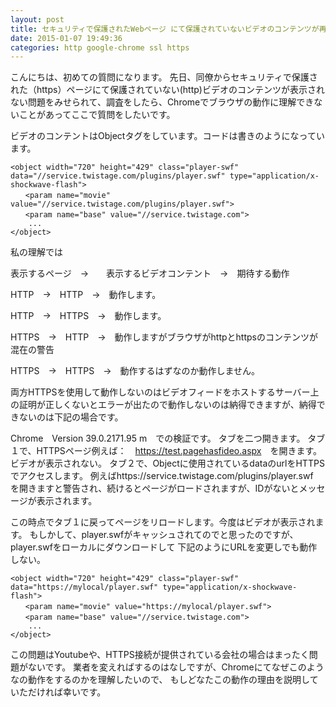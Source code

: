 ```yaml
---
layout: post
title: セキュリティで保護されたWebページ にて保護されていないビデオのコンテンツが再生されない
date: 2015-01-07 19:49:36
categories: http google-chrome ssl https
---
```

<p>こんにちは、初めての質問になります。
先日、同僚からセキュリティで保護された（https）ページにて保護されていない(http)ビデオのコンテンツが表示されない問題をみせられて、調査をしたら、Chromeでブラウザの動作に理解できないことがあってここで質問をしたいです。</p>

<p>ビデオのコンテントはObjectタグをしています。コードは書きのようになっています。</p>

<pre><code>&lt;object width="720" height="429" class="player-swf" data="//service.twistage.com/plugins/player.swf" type="application/x-shockwave-flash"&gt;
　　&lt;param name="movie" value="//service.twistage.com/plugins/player.swf"&gt;
　　&lt;param name="base" value="//service.twistage.com"&gt;
    ...
&lt;/object&gt;
</code></pre>

<p>私の理解では</p>

<p>表示するページ　→　　表示するビデオコンテント　→　期待する動作</p>

<p>HTTP　→　HTTP　→　動作します。</p>

<p>HTTP　→　HTTPS　→　動作します。</p>

<p>HTTPS　→　HTTP　→　動作しますがブラウザがhttpとhttpsのコンテンツが混在の警告</p>

<p>HTTPS　→　HTTPS　→　動作するはずなのか動作しません。</p>

<p>両方HTTPSを使用して動作しないのはビデオフィードをホストするサーバー上の証明が正しくないとエラーが出たので動作しないのは納得できますが、納得できないのは下記の場合です。</p>

<p>Chrome　Version 39.0.2171.95 m　での検証です。
タブを二つ開きます。
タブ１で、HTTPSページ例えば：　<a href="https://test.pagehasfideo.aspx" rel="nofollow">https://test.pagehasfideo.aspx</a>　を開きます。ビデオが表示されない。
タブ２で、Objectに使用されているdataのurlをHTTPSでアクセスします。
例えばhttps://service.twistage.com/plugins/player.swf　を開きますと警告され、続けるとページがロードされますが、IDがないとメッセージが表示されます。</p>

<p>この時点でタブ１に戻ってページをリロードします。今度はビデオが表示されます。
もしかして、player.swfがキャッシュされてのでと思ったのですが、player.swfをローカルにダウンロードして
下記のようにURLを変更しでも動作しない。</p>

<pre><code>&lt;object width="720" height="429" class="player-swf" data="https://mylocal/player.swf" type="application/x-shockwave-flash"&gt;
　　&lt;param name="movie" value="https://mylocal/player.swf"&gt;
　　&lt;param name="base" value="//service.twistage.com"&gt;
    ...
&lt;/object&gt;
</code></pre>

<p>この問題はYoutubeや、HTTPS接続が提供されている会社の場合はまったく問題がないです。
業者を変えればするのはなしですが、Chromeにてなぜこのようなの動作をするのかを理解したいので、
もしどなたこの動作の理由を説明していただければ幸いです。</p>
